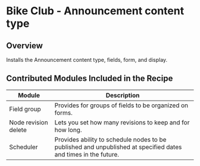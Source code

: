 # Bike Club - Announcement content type

## Overview

Installs the Announcement content type, fields, form, and display.
 
## Contributed Modules Included in the Recipe

Module 				  | Description
----------------------|------------
Field group			  | Provides for groups of fields to be organized on forms.
Node revision delete  | Lets you set how many revisions to keep and for how long.
Scheduler			  | Provides ability to schedule nodes to be published and unpublished at specified dates and times in the future.
